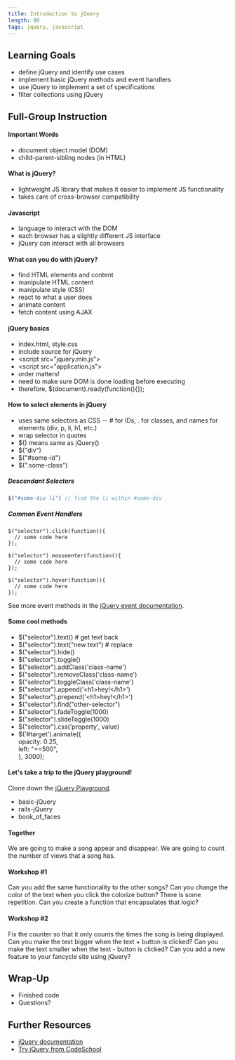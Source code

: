 ```yaml
---
title: Introduction to jQuery
length: 90
tags: jquery, javascript
---
```


## Learning Goals

* define jQuery and identify use cases
* implement basic jQuery methods and event handlers
* use jQuery to implement a set of specifications
* filter collections using jQuery

## Full-Group Instruction

#### Important Words

* document object model (DOM)
* child-parent-sibling nodes (in HTML)

#### What is jQuery?

* lightweight JS library that makes it easier to implement JS functionality
* takes care of cross-browser compatibility 

#### Javascript

* language to interact with the DOM
* each browser has a slightly different JS interface
* jQuery can interact with all browsers

#### What can you do with jQuery?

* find HTML elements and content
* manipulate HTML content
* manipulate style (CSS)
* react to what a user does
* animate content
* fetch content using AJAX

#### jQuery basics

* index.html, style.css
* include source for jQuery
* \<script src="jquery.min.js"></script>
* \<script src="application.js"></script>
* order matters!
* need to make sure DOM is done loading before executing
* therefore, $(document).ready(function(){});

#### How to select elements in jQuery

* uses same selectors as CSS -- # for IDs, . for classes, and names for elements (div, p, li, h1, etc.)
* wrap selector in quotes
* $() means same as jQuery()
* $("div")
* $("#some-id")
* $(".some-class")

##### Descendant Selectors

```javascript
$("#some-div li") // find the li within #some-div
```
##### Common Event Handlers

```
$("selector").click(function(){
  // some code here
});
```

```
$("selector").mouseenter(function(){
  // some code here
});
```

```
$("selector").hover(function(){
  // some code here
});
```

See more event methods in the [jQuery event documentation](http://api.jquery.com/category/events/).

#### Some cool methods

* $("selector").text() # get text back
* $("selector").text("new text") # replace
* $("selector").hide()
* $("selector").toggle()
* $("selector").addClass('class-name')
* $("selector").removeClass('class-name')
* $("selector").toggleClass('class-name')
* $("selector").append('\<h1>hey!\</h1>')
* $("selector").prepend('\<h1>hey!\</h1>')
* $("selector").find("other-selector")
* $("selector").fadeToggle(1000)
* $("selector").slideToggle(1000)
* $("selector").css('property', value)
* $('#target').animate({  
		    opacity: 0.25,  
		    left: "+=500",  
		  }, 3000);

#### Let's take a trip to the jQuery playground!

Clone down the [jQuery Playground](https://github.com/rwarbelow/jQuery-playground).

* basic-jQuery
* rails-jQuery
* book_of_faces

#### Together

We are going to make a song appear and disappear.
We are going to count the number of views that a song has.

#### Workshop #1

Can you add the same functionality to the other songs?
Can you change the color of the text when you click the colorize button?
There is some repetition. Can you create a function that encapsulates that logic?

#### Workshop #2

Fix the counter so that it only counts the times the song is being displayed.
Can you make the text bigger when the text + button is clicked?
Can you make the text smaller when the text - button is clicked?
Can you add a new feature to your fancycle site using jQuery?

## Wrap-Up

* Finished code
* Questions?

## Further Resources

* [jQuery documentation](http://api.jquery.com/)
* [Try jQuery from CodeSchool](https://try.jquery.com)
